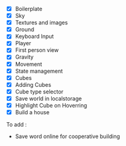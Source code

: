 - [x] Boilerplate
- [x] Sky
- [x] Textures and images
- [x] Ground
- [x] Keyboard Input
- [x] Player
- [x] First person view
- [x] Gravity
- [x] Movement
- [x] State management
- [x] Cubes
- [x] Adding Cubes
- [x] Cube type selector
- [x] Save world in localstorage
- [x] Highlight Cube on Hoverring
- [x] Build a house

To add :

- Save word online for cooperative building 